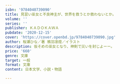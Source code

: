 ```yaml
---
isbn: '9784040739090'
title: 見習い巫女と不良神主が、世界を救うとか救わないとか。
volume: ''
series: ''
publisher: ＫＡＤＯＫＡＷＡ
pubdate: '2020-12-15'
cover: 'https://cover.openbd.jp/9784040739090.jpg'
author: 桜瀬ひな／著 鴉羽凛燈／イラスト
description: 仮そめの巫女となり、神剣で災いを封じよーー。
price: '660'
genre: 文庫
target: 一般
format: 文庫
content: 日本文学、小説・物語

---
```

